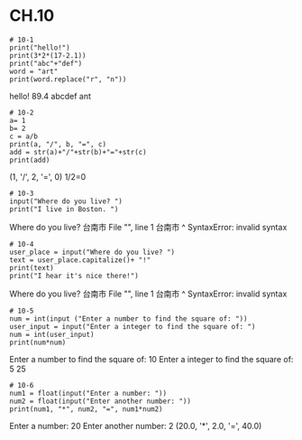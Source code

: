 # CH.10


```
# 10-1
print("hello!")
print(3*2*(17-2.1))
print("abc"+"def")
word = "art"
print(word.replace("r", "n"))
```
hello!
89.4
abcdef
ant

```
# 10-2
a= 1
b= 2
c = a/b
print(a, "/", b, "=", c) 
add = str(a)+"/"+str(b)+"="+str(c)
print(add)
```
(1, '/', 2, '=', 0)
1/2=0

```
# 10-3
input("Where do you live? ")
print("I live in Boston. ")
```
Where do you live? 台南市
  File "<string>", line 1
    台南市
    ^
SyntaxError: invalid syntax
```
# 10-4
user_place = input("Where do you live? ")
text = user_place.capitalize()+ "!"
print(text) 
print("I hear it's nice there!") 
```
Where do you live? 台南市
  File "<string>", line 1
    台南市
    ^
SyntaxError: invalid syntax

```
# 10-5
num = int(input ("Enter a number to find the square of: "))
user_input = input("Enter a integer to find the square of: ")
num = int(user_input) 
print(num*num)
```
Enter a number to find the square of: 10
Enter a integer to find the square of: 5
25

```
# 10-6
num1 = float(input("Enter a number: "))
num2 = float(input("Enter another number: "))
print(num1, "*", num2, "=", num1*num2)
```
Enter a number: 20
Enter another number: 2
(20.0, '*', 2.0, '=', 40.0)
